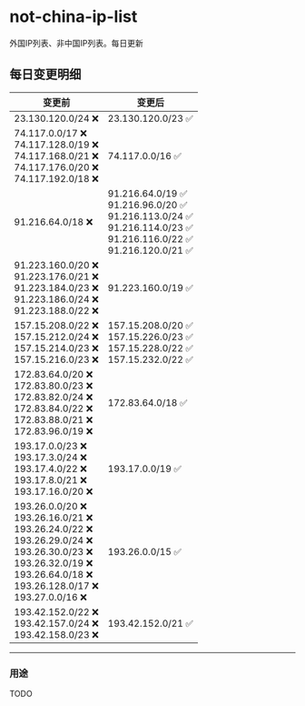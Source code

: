 # not-china-ip-list
外国IP列表、非中国IP列表。每日更新

每日变更明细
--------------------
|  变更前   | 变更后 |
|  ----  | ----  |
|  23.130.120.0/24 :x:  | 23.130.120.0/23 :white_check_mark: | 
|  74.117.0.0/17 :x: <br> 74.117.128.0/19 :x: <br> 74.117.168.0/21 :x: <br> 74.117.176.0/20 :x: <br> 74.117.192.0/18 :x: <br> | 74.117.0.0/16 :white_check_mark: | 
|  91.216.64.0/18 :x:  | 91.216.64.0/19 :white_check_mark: <br> 91.216.96.0/20 :white_check_mark: <br> 91.216.113.0/24 :white_check_mark: <br> 91.216.114.0/23 :white_check_mark: <br> 91.216.116.0/22 :white_check_mark: <br> 91.216.120.0/21 :white_check_mark: <br>  | 
|  91.223.160.0/20 :x: <br> 91.223.176.0/21 :x: <br> 91.223.184.0/23 :x: <br> 91.223.186.0/24 :x: <br> 91.223.188.0/22 :x: <br> | 91.223.160.0/19 :white_check_mark: | 
|  157.15.208.0/22 :x: <br> 157.15.212.0/24 :x: <br> 157.15.214.0/23 :x: <br> 157.15.216.0/23 :x: <br> | 157.15.208.0/20 :white_check_mark: <br> 157.15.226.0/23 :white_check_mark: <br> 157.15.228.0/22 :white_check_mark: <br> 157.15.232.0/22 :white_check_mark: <br>  | 
|  172.83.64.0/20 :x: <br> 172.83.80.0/23 :x: <br> 172.83.82.0/24 :x: <br> 172.83.84.0/22 :x: <br> 172.83.88.0/21 :x: <br> 172.83.96.0/19 :x: <br> | 172.83.64.0/18 :white_check_mark: | 
|  193.17.0.0/23 :x: <br> 193.17.3.0/24 :x: <br> 193.17.4.0/22 :x: <br> 193.17.8.0/21 :x: <br> 193.17.16.0/20 :x: <br> | 193.17.0.0/19 :white_check_mark: | 
|  193.26.0.0/20 :x: <br> 193.26.16.0/21 :x: <br> 193.26.24.0/22 :x: <br> 193.26.29.0/24 :x: <br> 193.26.30.0/23 :x: <br> 193.26.32.0/19 :x: <br> 193.26.64.0/18 :x: <br> 193.26.128.0/17 :x: <br> 193.27.0.0/16 :x: <br> | 193.26.0.0/15 :white_check_mark: | 
|  193.42.152.0/22 :x: <br> 193.42.157.0/24 :x: <br> 193.42.158.0/23 :x: <br> | 193.42.152.0/21 :white_check_mark: | 

--------------------
### 用途
TODO
